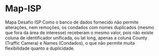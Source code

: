 # Map-ISP
Mapa Desafio ISP
Como o banco de dados fornecido não permite alterações, nem remoções, os condados com nomes duplicados (mesmo que fora da área de interesse) receberam o mesmo valor, pois não existe coluna de identificador unificada, ou lat long, apenas a coluna County (Traffic Camera) e Names (Condados), o que não permite muita flexibilidade quanto a duplicidade. 
